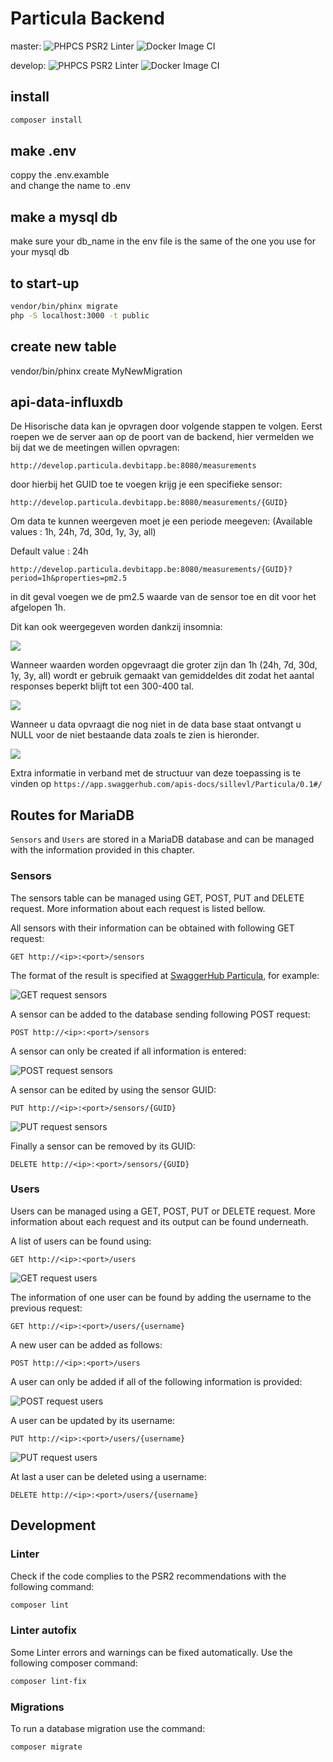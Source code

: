 # Particula Backend

master:
![PHPCS PSR2 Linter](https://github.com/vives-projectwerk-2-2020/back-end/workflows/PHPCS%20PSR2%20Linter/badge.svg?branch=master)
![Docker Image CI](https://github.com/vives-projectwerk-2-2020/back-end/workflows/Docker%20Image%20CI/badge.svg?branch=master)

develop:
![PHPCS PSR2 Linter](https://github.com/vives-projectwerk-2-2020/back-end/workflows/PHPCS%20PSR2%20Linter/badge.svg?branch=develop)
![Docker Image CI](https://github.com/vives-projectwerk-2-2020/back-end/workflows/Docker%20Image%20CI/badge.svg?branch=develop)

## install

```bash
composer install
```

## make .env

coppy the .env.examble  
and change the name to .env

## make a mysql db

make sure your db_name in the env file is the same of the one you use for your mysql db

## to start-up

```bash
vendor/bin/phinx migrate  
php -S localhost:3000 -t public
```

## create new table

vendor/bin/phinx create MyNewMigration

## api-data-influxdb

De Hisorische data kan je opvragen door volgende stappen te volgen.
Eerst roepen we de server aan op de poort van de backend, hier vermelden we bij 
dat we de meetingen willen opvragen:

```
http://develop.particula.devbitapp.be:8080/measurements
```

door hierbij het GUID toe te voegen krijg je een specifieke sensor:

```
http://develop.particula.devbitapp.be:8080/measurements/{GUID}
```

Om data te kunnen weergeven moet je een periode meegeven: (Available values : 1h, 24h, 7d, 30d, 1y, 3y, all)

Default value : 24h

```
http://develop.particula.devbitapp.be:8080/measurements/{GUID}?period=1h&properties=pm2.5
```

in dit geval voegen we de pm2.5 waarde van de sensor toe en dit voor het afgelopen 1h.

Dit kan ook weergegeven worden dankzij insomnia:

![](images/insomnia.PNG)

Wanneer waarden worden opgevraagt die groter zijn dan 1h (24h, 7d, 30d, 1y, 3y, all) wordt er gebruik gemaakt van gemiddeldes dit zodat het aantal responses beperkt blijft tot een 300-400 tal. 

![](images/insomniaMean.PNG)

Wanneer u data opvraagt die nog niet in de data base staat ontvangt u NULL voor de niet bestaande data zoals te zien is hieronder.

![](images/insomniaOld.PNG)

Extra informatie in verband met de structuur van deze toepassing is te vinden op `https://app.swaggerhub.com/apis-docs/sillevl/Particula/0.1#/`

## Routes for MariaDB

`Sensors` and `Users` are stored in a MariaDB database and can be managed with the information provided in this chapter. 

### Sensors

The sensors table can be managed using GET, POST, PUT and DELETE request. More information about each request is listed bellow.

All sensors with their information can be obtained with following GET request:

```
GET http://<ip>:<port>/sensors
```

The format of the result is specified at [SwaggerHub Particula](https://app.swaggerhub.com/apis-docs/sillevl/Particula), for example:

![GET request sensors](images/get_sensors.jpg)

A sensor can be added to the database sending following POST request:

```
POST http://<ip>:<port>/sensors
```

A sensor can only be created if all information is entered:

![POST request sensors](images/get_sensors.jpg)

A sensor can be edited by using the sensor GUID:

```
PUT http://<ip>:<port>/sensors/{GUID}
```

![PUT request sensors](images/put_sensors.jpg)

Finally a sensor can be removed by its GUID:

```
DELETE http://<ip>:<port>/sensors/{GUID}
```

### Users

Users can be managed using a GET, POST, PUT or DELETE request. More information about each request and its output can be found underneath.

A list of users can be found using:

```
GET http://<ip>:<port>/users
```

![GET request users](images/get_users.jpg)

The information of one user can be found by adding the username to the previous request:

```
GET http://<ip>:<port>/users/{username}
```

A new user can be added as follows:

```
POST http://<ip>:<port>/users
```

A user can only be added if all of the following information is provided:

![POST request users](images/post_users.jpg)

A user can be updated by its username:

```
PUT http://<ip>:<port>/users/{username}
```

![PUT request users](images/put_users.jpg)

At last a user can be deleted using a username:

```
DELETE http://<ip>:<port>/users/{username}
```

## Development

### Linter

Check if the code complies to the PSR2 recommendations with the following command:

```bash
composer lint
```

### Linter autofix

Some Linter errors and warnings can be fixed automatically. Use the following composer command:

```bash
composer lint-fix
```

### Migrations

To run a database migration use the command:

```bash
composer migrate
```
